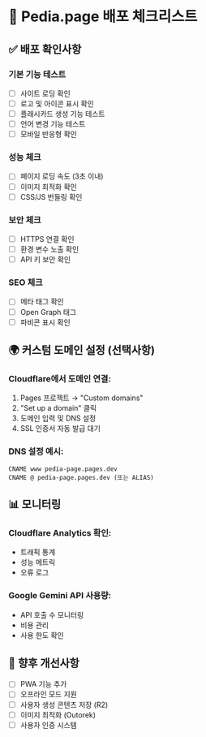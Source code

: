 # 🚀 Pedia.page 배포 체크리스트

## ✅ 배포 확인사항

### 기본 기능 테스트
- [ ] 사이트 로딩 확인
- [ ] 로고 및 아이콘 표시 확인
- [ ] 플래시카드 생성 기능 테스트
- [ ] 언어 변경 기능 테스트
- [ ] 모바일 반응형 확인

### 성능 체크
- [ ] 페이지 로딩 속도 (3초 이내)
- [ ] 이미지 최적화 확인
- [ ] CSS/JS 번들링 확인

### 보안 체크
- [ ] HTTPS 연결 확인
- [ ] 환경 변수 노출 확인
- [ ] API 키 보안 확인

### SEO 체크
- [ ] 메타 태그 확인
- [ ] Open Graph 태그
- [ ] 파비콘 표시 확인

## 🌍 커스텀 도메인 설정 (선택사항)

### Cloudflare에서 도메인 연결:
1. Pages 프로젝트 → "Custom domains"
2. "Set up a domain" 클릭
3. 도메인 입력 및 DNS 설정
4. SSL 인증서 자동 발급 대기

### DNS 설정 예시:
```
CNAME www pedia-page.pages.dev
CNAME @ pedia-page.pages.dev (또는 ALIAS)
```

## 📊 모니터링

### Cloudflare Analytics 확인:
- 트래픽 통계
- 성능 메트릭
- 오류 로그

### Google Gemini API 사용량:
- API 호출 수 모니터링
- 비용 관리
- 사용 한도 확인

## 🔧 향후 개선사항

- [ ] PWA 기능 추가
- [ ] 오프라인 모드 지원
- [ ] 사용자 생성 콘텐츠 저장 (R2)
- [ ] 이미지 최적화 (Outorek)
- [ ] 사용자 인증 시스템
